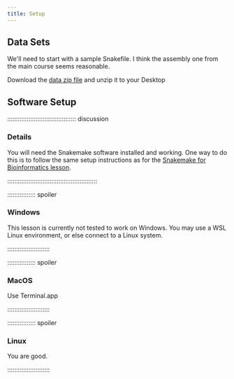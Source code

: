 ```yaml
---
title: Setup
---
```


## Data Sets

<!--
FIXME: place any data you want learners to use in `episodes/data` and then use
       a relative link ( [data zip file](data/lesson-data.zip) ) to provide a
       link to it, replacing the example.com link.
-->
We'll need to start with a sample Snakefile. I think the assembly one from the main
course seems reasonable.

Download the [data zip file](https://example.com/FIXME) and unzip it to your Desktop

## Software Setup

::::::::::::::::::::::::::::::::::::::: discussion

### Details

You will need the Snakemake software installed and working. One way to do this is to follow
the same setup instructions as for the [Snakemake for Bioinformatics lesson](
https://carpentries-incubator.github.io/snakemake-novice-bioinformatics/#software-installation).

:::::::::::::::::::::::::::::::::::::::::::::::::::

:::::::::::::::: spoiler

### Windows

This lesson is currently not tested to work on Windows. You may use a WSL Linux environment,
or else connect to a Linux system.

::::::::::::::::::::::::

:::::::::::::::: spoiler

### MacOS

Use Terminal.app

::::::::::::::::::::::::


:::::::::::::::: spoiler

### Linux

You are good.

::::::::::::::::::::::::

